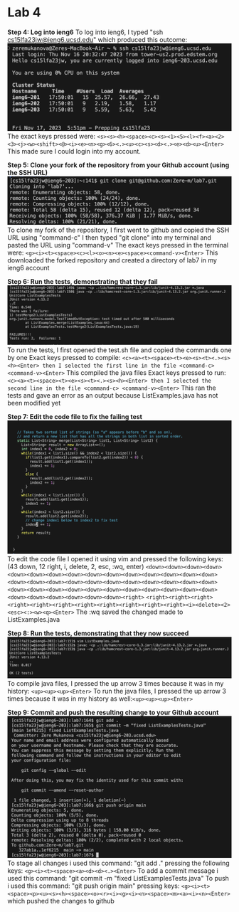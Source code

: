 # Lab 4
**Step 4: Log into ieng6**
To log into ieng6, I typed "ssh cs15lfa23jw@ieng6.ucsd.edu" which produced this outcome: 
![Image](step4.png)
The exact keys pressed were: `<s><s><h><space><c><s><1><5><l><f><a><2><3><j><w><shift><@><i><e><n><g><6><.><u><c><s><d><.><e><d><u><Enter>`
This made sure I could login into my account.

**Step 5: Clone your fork of the repository from your Github account (using the SSH URL)**
![Image](step5.png)
To clone my fork of the repository, I first went to github and copied the SSH URL using "command-c"
I then typed "git clone" into my terminal and pasted the URL using "command-v"
The exact keys pressed in the terminal were: `<g><i><t><space><c><l><o><n><e><space><command-v><Enter>`
This downloaded the forked repository and created a directory of lab7 in my ieng6 account


**Step 6: Run the tests, demonstrating that they fail**
![Image](step6.png)
To run the tests, I first opened the test.sh file and copied the commands one by one
Exact keys pressed to compile: `<c><a><t><space><t><e><s><t><.><s><h><Enter> then I selected the first line in the file <command-c>
<command-v><Enter>`
This compiled the java files
Exact keys pressed to run: `<c><a><t><space><t><e><s><t><.><s><h><Enter> then I selected the second line in the file <command-c>
<command-v><Enter>`
This ran the tests and gave an error as an output because ListExamples.java has not been modified yet


**Step 7: Edit the code file to fix the failing test**
![Image](step7.png)
To edit the code file I opened it using vim and pressed the following keys:(43 down, 12 right, i, delete, 2, esc, :wq, enter)
`<down><down><down><down><down><down><down><down><down><down><down><down><down><down><down><down><down><down><down><down><down><down><down><down><down><down><down><down><down><down><down><down><down><down><down><down><down><down><down><down><down><down><down><right>`
`<right><right><right><right><right><right><right><right><right><right><right><i><delete><2><esc><:><w><q><Enter>`
The :wq saved the changed made to ListExamples.java

**Step 8: Run the tests, demonstrating that they now succeed**
![Image](step8.png)
To compile java files, I pressed the up arrow 3 times because it was in my history: `<up><up><up><Enter>`
To run the java files, I pressed the up arrow 3 times because it was in my history as well:`<up><up><up><Enter>`

**Step 9: Commit and push the resulting change to your Github account**
![Image](step9.png)
To stage all changes i used this command: "git add ." pressing the following keys: `<g><i><t><space><a><d><d><.><Enter>`
To add a commit message i used this command: "git commit -m "fixed ListExamplesTests.java"
To push i used this command: "git push origin main" pressing keys: `<g><i><t><space><p><u><s><h><space><o><r><i><g><i><n><space><m><a><i><n><Enter>` which pushed the changes to github
